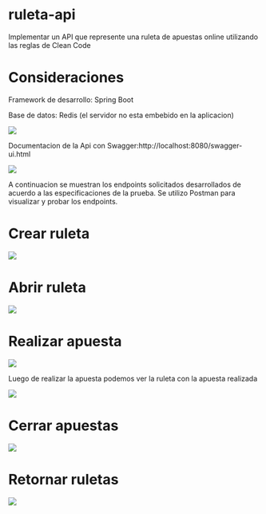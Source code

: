 # ruleta-api
Implementar un API que represente una ruleta de apuestas online utilizando las reglas de Clean Code

# Consideraciones
Framework de desarrollo: Spring Boot

Base de datos: Redis (el servidor no esta embebido en la aplicacion)

<p aling="center">
  <img src="https://github.com/oscarsalazar8913/ruleta-api/blob/master/imagenes/8.%20ejecucionRedisServer.jpg">
</p>

Documentacion de la Api con Swagger:http://localhost:8080/swagger-ui.html

<p aling="center">
  <img src="https://github.com/oscarsalazar8913/ruleta-api/blob/master/imagenes/7.%20ruletaApiDocumentacion.jpg">
</p>

A continuacion se muestran los endpoints solicitados desarrollados de acuerdo a las especificaciones de la prueba. Se utilizo Postman
para visualizar y probar los endpoints.

# Crear ruleta

<p aling="center">
  <img src="https://github.com/oscarsalazar8913/ruleta-api/blob/master/imagenes/1.%20crearRuleta.jpg">
</p>

# Abrir ruleta

<p aling="center">
  <img src="https://github.com/oscarsalazar8913/ruleta-api/blob/master/imagenes/2.%20abrirRuleta.jpg">
</p>

# Realizar apuesta

<p aling="center">
  <img src="https://github.com/oscarsalazar8913/ruleta-api/blob/master/imagenes/3.%20realizarApuesta.jpg">
</p>

Luego de realizar la apuesta podemos ver la ruleta con la apuesta realizada
<p aling="center">
  <img src="https://github.com/oscarsalazar8913/ruleta-api/blob/master/imagenes/4.%20ruletaConApuestaRealizadas.jpg">
</p>

# Cerrar apuestas

<p aling="center">
  <img src="https://github.com/oscarsalazar8913/ruleta-api/blob/master/imagenes/5.%20cerrarApuestas.jpg">
</p>

# Retornar ruletas

<p aling="center">
  <img src="https://github.com/oscarsalazar8913/ruleta-api/blob/master/imagenes/6.%20ruletasConEstado.jpg">
</p>
